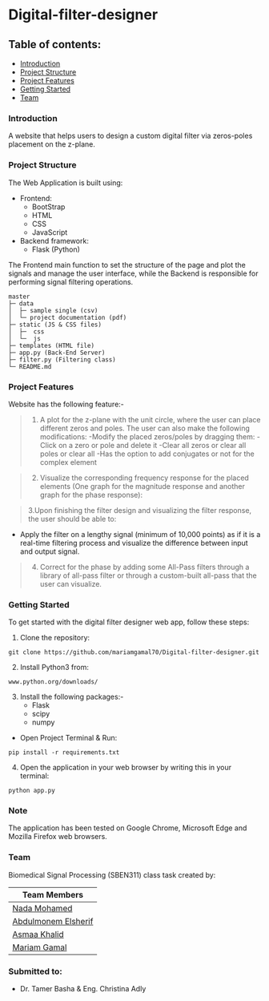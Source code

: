 # Digital-filter-designer
## Table of contents:
- [Introduction](#introduction)
- [Project Structure](#project-structure)
- [Project Features](#project-features)
- [Getting Started](#getting-started)
- [Team](#team)


### Introduction
A website that helps users to design a custom digital filter via zeros-poles placement on the z-plane.

### Project Structure
The Web Application is built using:
- Frontend:
  - BootStrap
  - HTML
  - CSS
  - JavaScript
- Backend framework:
  - Flask (Python)

The Frontend main function to set the structure of the page and plot the signals and manage
the user interface, while the Backend is responsible for performing signal filtering operations.

```
master
├─ data
│  ├─ sample single (csv)
│  └─ project documentation (pdf)
├─ static (JS & CSS files)
│  ├─  css
│  └─  js
├─ templates (HTML file)
├─ app.py (Back-End Server)
├─ filter.py (Filtering class)
└─ README.md
```

### Project Features
Website has the following feature:-
> 1. A plot for the z-plane with the unit circle, where the user can place different zeros and poles. The user can also 
make the following modifications:
-Modify the placed zeros/poles by dragging them:
-Click on a zero or pole and delete it
-Clear all zeros or clear all poles or clear all
-Has the option to add conjugates or not for the complex element

> 2.  Visualize the corresponding frequency response for the placed elements (One graph for the magnitude 
response and another graph for the phase response):

> 3.Upon finishing the filter design and visualizing the filter response, the user should be able to:
- Apply the filter on a lengthy signal (minimum of 10,000 points) as if it is a real-time filtering process and visualize the difference between input and output signal.

> 4. Correct for the phase by adding some All-Pass filters through a library of all-pass filter or through a custom-built all-pass that the user can visualize.



### Getting Started
To get started with the digital filter designer web app, follow these steps:

1. Clone the repository:
``` 
git clone https://github.com/mariamgamal70/Digital-filter-designer.git
``` 
2. Install Python3 from:
``` 
www.python.org/downloads/
```
3. Install the following packages:-
   - Flask
   - scipy
   - numpy
 - Open Project Terminal & Run:
```
pip install -r requirements.txt
```
4. Open the application in your web browser by writing this in your terminal:
```
python app.py
```

### Note
The application has been tested on Google Chrome, Microsoft Edge and Mozilla Firefox web browsers.

### Team
Biomedical Signal Processing (SBEN311) class task created by:

| Team Members                                  
|-------------------------------------------------------
| [Nada Mohamed](https://github.com/NadaAlfowey)
| [Abdulmonem Elsherif](https://github.com/AbdulmonemElsherif)   
| [Asmaa Khalid](https://github.com/asmaakhaledd) 
| [Mariam Gamal](https://github.com/mariamgamal70)
      

     

### Submitted to:
- Dr. Tamer Basha & Eng. Christina Adly
